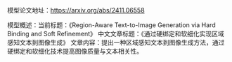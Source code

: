 模型论文地址：https://arxiv.org/abs/2411.06558

模型概述：当前标题：《Region-Aware Text-to-Image Generation via Hard Binding and Soft Refinement》
中文文章标题：《通过硬绑定和软细化实现区域感知文本到图像生成》
文章内容：提出一种区域感知文本到图像生成方法，通过硬绑定和软细化技术提高图像质量与文本相关性。
